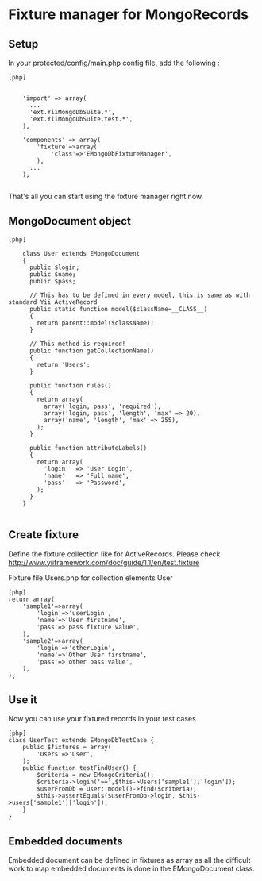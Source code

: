# Fixture manager for MongoRecords

## Setup

In your protected/config/main.php config file, add the following :


~~~
[php]


    'import' => array(
      ...
      'ext.YiiMongoDbSuite.*',
      'ext.YiiMongoDbSuite.test.*',
    ),

    'components' => array(
		'fixture'=>array(
			'class'=>'EMongoDbFixtureManager',
		),
      ...
    ),


~~~


That's all you can start using the fixture manager right now.


## MongoDocument object

~~~
[php]

    class User extends EMongoDocument
    {
      public $login;
      public $name;
      public $pass;

      // This has to be defined in every model, this is same as with standard Yii ActiveRecord
      public static function model($className=__CLASS__)
      {
        return parent::model($className);
      }

      // This method is required!
      public function getCollectionName()
      {
        return 'Users';
      }

      public function rules()
      {
        return array(
          array('login, pass', 'required'),
          array('login, pass', 'length', 'max' => 20),
          array('name', 'length', 'max' => 255),
        );
      }

      public function attributeLabels()
      {
        return array(
          'login'  => 'User Login',
          'name'   => 'Full name',
          'pass'   => 'Password',
        );
      }
    }


~~~


## Create fixture

Define the fixture collection like for ActiveRecords. Please
check http://www.yiiframework.com/doc/guide/1.1/en/test.fixture

Fixture file Users.php for collection elements User
~~~
[php]
return array(
    'sample1'=>array(
        'login'=>'userLogin',
        'name'=>'User firstname',
        'pass'=>'pass fixture value',
    ),
    'sample2'=>array(
        'login'=>'otherLogin',
        'name'=>'Other User firstname',
        'pass'=>'other pass value',
    ),
);
~~~

## Use it

Now you can use your fixtured records in your test cases
~~~
[php]
class UserTest extends EMongoDbTestCase {
	public $fixtures = array(
		'Users'=>'User',
	);
	public function testFindUser() {
		$criteria = new EMongoCriteria();
		$criteria->login('==',$this->Users['sample1']['login']);
		$userFromDb = User::model()->find($criteria);
		$this->assertEquals($userFromDb->login, $this->users['sample1']['login']);
	}
}
~~~


## Embedded documents

Embedded document can be defined in fixtures as array as all the 
difficult work to map embedded documents is done in the EMongoDocument class. 

